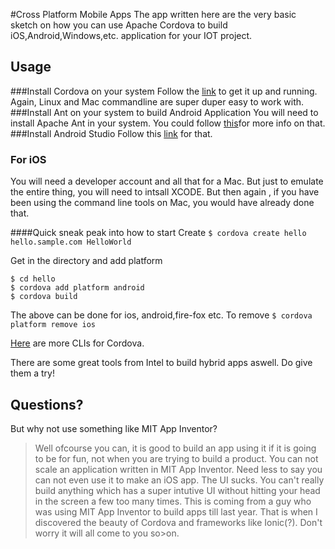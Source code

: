 #Cross Platform Mobile Apps
The app written here are the very basic sketch on how you can use Apache Cordova to build iOS,Android,Windows,etc. application for your IOT project.

## Usage
###Install Cordova on your system
Follow the [link](http://cordova.apache.org/docs/en/5.0.0/guide_cli_index.md.html) to get it up and running.
Again, Linux and Mac commandline are super duper easy to work with.
###Install Ant on your system to build Android Application
You will need to install Apache Ant in your system. You could follow [this](http://ant.apache.org/)for more info on that.
###Install Android Studio
Follow this [link](https://developer.android.com/sdk/index.html) for that.
### For iOS
You will need a developer account and all that for a Mac. But just to emulate the entire thing, you will need to intsall XCODE. But then again , if you have been using the command line tools on Mac, you would have already done that.

####Quick sneak peak into how to start
Create `$ cordova create hello hello.sample.com HelloWorld`

Get in the directory and add platform
```
$ cd hello
$ cordova add platform android 
$ cordova build 
```
The above can be done for ios, android,fire-fox etc. To remove `$ cordova platform remove ios`

[Here](https://cordova.apache.org/docs/en/4.0.0/guide_cli_index.md.html) are more CLIs for Cordova.

There are some great tools from Intel to build hybrid apps aswell. Do give them a try!

## Questions?
But why not use something like MIT App Inventor?
>Well ofcourse you can, it is good to build an app using it if it is going to be for fun, not when you are trying to build a product. You can not scale an application written in MIT App Inventor.
>Need less to say you can not even use it to make an iOS app. The UI sucks. You can't really build anything which has a super intutive UI without hitting your head in the screen a few too many times.
>This is coming from a guy who was using MIT App Inventor to build apps till last year. That is when I discovered the beauty of Cordova and frameworks like Ionic(?). Don't worry it will all come to you so>on.
